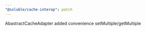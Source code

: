 ```yaml
---
"@soluble/cache-interop": patch
---
```


AbastractCacheAdapter added convenience setMultiple/getMultiple
